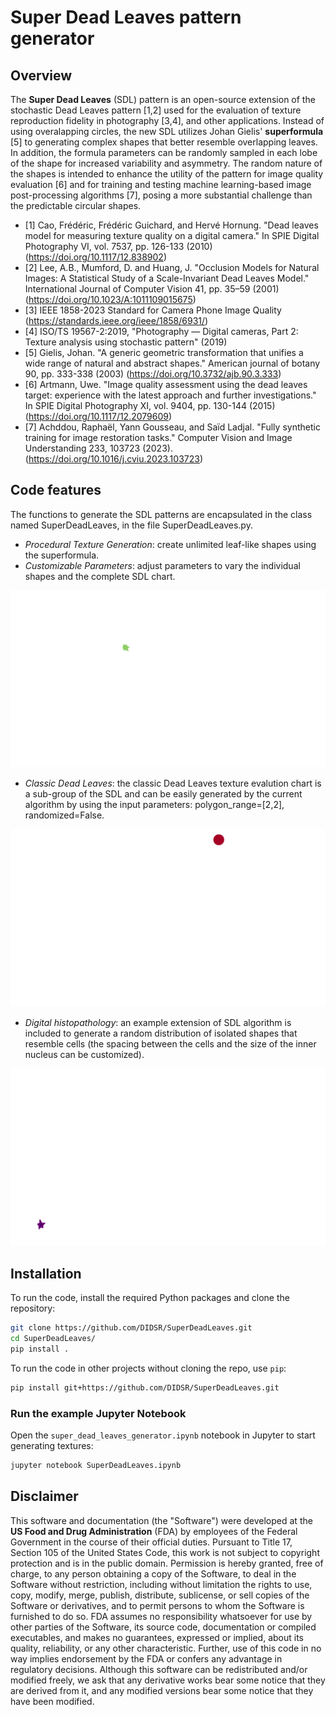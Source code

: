 # Super Dead Leaves pattern generator

## Overview

The **Super Dead Leaves** (SDL) pattern is an open-source extension of the stochastic Dead Leaves pattern [1,2] used for the evaluation of texture reproduction fidelity in photography [3,4], and other applications.
Instead of using overalapping circles, the new SDL utilizes Johan Gielis' **superformula** [5] to generating complex shapes that better resemble overlapping leaves.
In addition, the formula parameters can be randomly sampled in each lobe of the shape for increased variability and asymmetry.
The random nature of the shapes is intended to enhance the utility of the pattern for image quality evaluation [6] and for training and testing machine learning-based image post-processing algorithms [7], posing a more substantial challenge than the predictable circular shapes.
  
- [1] Cao, Frédéric, Frédéric Guichard, and Hervé Hornung. "Dead leaves model for measuring texture quality on a digital camera." In SPIE Digital Photography VI, vol. 7537, pp. 126-133 (2010) (<https://doi.org/10.1117/12.838902>)
- [2] Lee, A.B., Mumford, D. and Huang, J. "Occlusion Models for Natural Images: A Statistical Study of a Scale-Invariant Dead Leaves Model." International Journal of Computer Vision 41, pp. 35–59 (2001) (<https://doi.org/10.1023/A:1011109015675>)
- [3] IEEE 1858-2023 Standard for Camera Phone Image Quality (<https://standards.ieee.org/ieee/1858/6931/>)
- [4] ISO/TS 19567-2:2019, "Photography — Digital cameras, Part 2: Texture analysis using stochastic pattern" (2019)
- [5] Gielis, Johan. "A generic geometric transformation that unifies a wide range of natural and abstract shapes." American journal of botany 90, pp. 333-338 (2003) (<https://doi.org/10.3732/ajb.90.3.333>)
- [6] Artmann, Uwe. "Image quality assessment using the dead leaves target: experience with the latest approach and further investigations." In SPIE Digital Photography XI, vol. 9404, pp. 130-144 (2015) (<https://doi.org/10.1117/12.2079609>)
- [7] Achddou, Raphaël, Yann Gousseau, and Saïd Ladjal. "Fully synthetic training for image restoration tasks." Computer Vision and Image Understanding 233, 103723 (2023). (<https://doi.org/10.1016/j.cviu.2023.103723>)

## Code features

The functions to generate the SDL patterns are encapsulated in the class named SuperDeadLeaves, in the file SuperDeadLeaves.py.

- _Procedural Texture Generation_: create unlimited leaf-like shapes using the superformula.
- _Customizable Parameters_: adjust parameters to vary the individual shapes and the complete SDL chart.

![SDL](media/SDL_12667786_animation_inc250.gif)

- _Classic Dead Leaves_: the classic Dead Leaves texture evalution chart is a sub-group of the SDL and can be easily generated by the current algorithm by using the input parameters: polygon_range=[2,2], randomized=False.

![DL](media/DL_29277411_animation_Circles_inc250.gif)

- _Digital histopathology_: an example extension of SDL algorithm is included to generate a random distribution of isolated shapes that resemble cells (the spacing between the cells and the size of the inner nucleus can be customized).

![cellSDL](media/cell_SDL_39032045_animation.gif)

## Installation

To run the code, install the required Python packages and clone the repository:

```bash
git clone https://github.com/DIDSR/SuperDeadLeaves.git
cd SuperDeadLeaves/
pip install .
```

To run the code in other projects without cloning the repo, use `pip`:

```bash
pip install git+https://github.com/DIDSR/SuperDeadLeaves.git
```

### Run the example Jupyter Notebook

Open the `super_dead_leaves_generator.ipynb` notebook in Jupyter to start generating textures:

```bash
jupyter notebook SuperDeadLeaves.ipynb
```

## Disclaimer

This software and documentation (the "Software") were developed at the **US Food and Drug Administration** (FDA) by employees of the Federal Government in the course of their official duties. Pursuant to Title 17, Section 105 of the United States Code, this work is not subject to copyright protection and is in the public domain. Permission is hereby granted, free of charge, to any person obtaining a copy of the Software, to deal in the Software without restriction, including without limitation the rights to use, copy, modify, merge, publish, distribute, sublicense, or sell copies of the Software or derivatives, and to permit persons to whom the Software is furnished to do so. FDA assumes no responsibility whatsoever for use by other parties of the Software, its source code, documentation or compiled executables, and makes no guarantees, expressed or implied, about its quality, reliability, or any other characteristic. Further, use of this code in no way implies endorsement by the FDA or confers any advantage in regulatory decisions. Although this software can be redistributed and/or modified freely, we ask that any derivative works bear some notice that they are derived from it, and any modified versions bear some notice that they have been modified.
